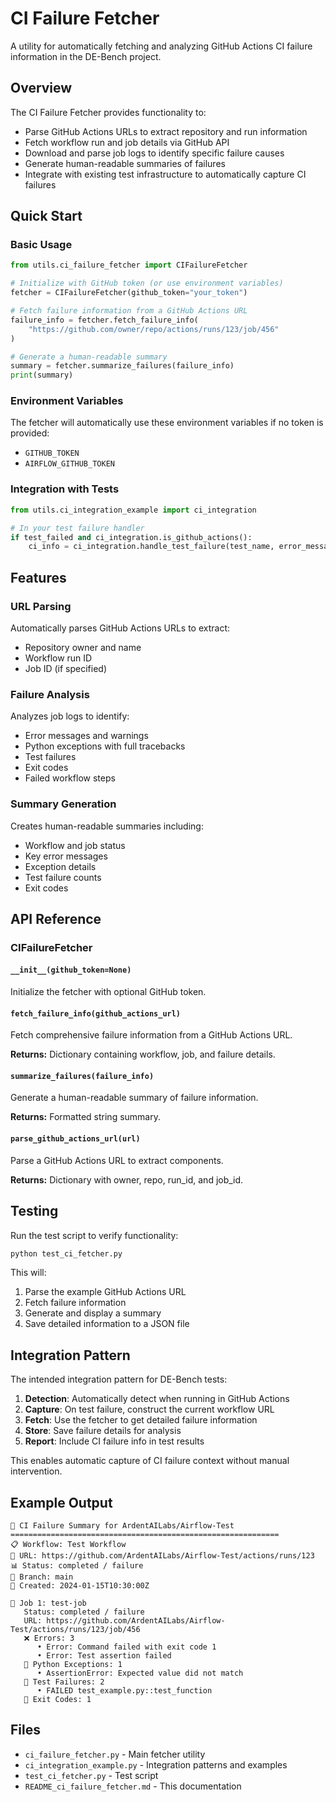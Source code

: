 # CI Failure Fetcher

A utility for automatically fetching and analyzing GitHub Actions CI failure information in the DE-Bench project.

## Overview

The CI Failure Fetcher provides functionality to:
- Parse GitHub Actions URLs to extract repository and run information
- Fetch workflow run and job details via GitHub API
- Download and parse job logs to identify specific failure causes
- Generate human-readable summaries of failures
- Integrate with existing test infrastructure to automatically capture CI failures

## Quick Start

### Basic Usage

```python
from utils.ci_failure_fetcher import CIFailureFetcher

# Initialize with GitHub token (or use environment variables)
fetcher = CIFailureFetcher(github_token="your_token")

# Fetch failure information from a GitHub Actions URL
failure_info = fetcher.fetch_failure_info(
    "https://github.com/owner/repo/actions/runs/123/job/456"
)

# Generate a human-readable summary
summary = fetcher.summarize_failures(failure_info)
print(summary)
```

### Environment Variables

The fetcher will automatically use these environment variables if no token is provided:
- `GITHUB_TOKEN`
- `AIRFLOW_GITHUB_TOKEN`

### Integration with Tests

```python
from utils.ci_integration_example import ci_integration

# In your test failure handler
if test_failed and ci_integration.is_github_actions():
    ci_info = ci_integration.handle_test_failure(test_name, error_message)
```

## Features

### URL Parsing
Automatically parses GitHub Actions URLs to extract:
- Repository owner and name
- Workflow run ID
- Job ID (if specified)

### Failure Analysis
Analyzes job logs to identify:
- Error messages and warnings
- Python exceptions with full tracebacks
- Test failures
- Exit codes
- Failed workflow steps

### Summary Generation
Creates human-readable summaries including:
- Workflow and job status
- Key error messages
- Exception details
- Test failure counts
- Exit codes

## API Reference

### CIFailureFetcher

#### `__init__(github_token=None)`
Initialize the fetcher with optional GitHub token.

#### `fetch_failure_info(github_actions_url)`
Fetch comprehensive failure information from a GitHub Actions URL.

**Returns:** Dictionary containing workflow, job, and failure details.

#### `summarize_failures(failure_info)`
Generate a human-readable summary of failure information.

**Returns:** Formatted string summary.

#### `parse_github_actions_url(url)`
Parse a GitHub Actions URL to extract components.

**Returns:** Dictionary with owner, repo, run_id, and job_id.

## Testing

Run the test script to verify functionality:

```bash
python test_ci_fetcher.py
```

This will:
1. Parse the example GitHub Actions URL
2. Fetch failure information
3. Generate and display a summary
4. Save detailed information to a JSON file

## Integration Pattern

The intended integration pattern for DE-Bench tests:

1. **Detection**: Automatically detect when running in GitHub Actions
2. **Capture**: On test failure, construct the current workflow URL
3. **Fetch**: Use the fetcher to get detailed failure information
4. **Store**: Save failure details for analysis
5. **Report**: Include CI failure info in test results

This enables automatic capture of CI failure context without manual intervention.

## Example Output

```
🚨 CI Failure Summary for ArdentAILabs/Airflow-Test
============================================================
📋 Workflow: Test Workflow
🔗 URL: https://github.com/ArdentAILabs/Airflow-Test/actions/runs/123
📊 Status: completed / failure
🌿 Branch: main
📅 Created: 2024-01-15T10:30:00Z

🔧 Job 1: test-job
   Status: completed / failure
   URL: https://github.com/ArdentAILabs/Airflow-Test/actions/runs/123/job/456
   ❌ Errors: 3
      • Error: Command failed with exit code 1
      • Error: Test assertion failed
   🐍 Python Exceptions: 1
      • AssertionError: Expected value did not match
   🧪 Test Failures: 2
      • FAILED test_example.py::test_function
   🚪 Exit Codes: 1
```

## Files

- `ci_failure_fetcher.py` - Main fetcher utility
- `ci_integration_example.py` - Integration patterns and examples
- `test_ci_fetcher.py` - Test script
- `README_ci_failure_fetcher.md` - This documentation
